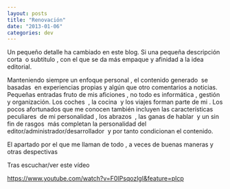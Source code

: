 ```yaml
---
layout: posts
title: "Renovación"
date: "2013-01-06"
categories: dev
---
```


Un pequeño detalle ha cambiado en este blog. Si una pequeña descripción corta  o subtitulo , con el que se da más empaque y afinidad a la idea editorial.

Manteniendo siempre un enfoque personal , el contenido generado  se basadas  en experiencias propias y algún que otro comentarios a noticias. Pequeñas entradas fruto de mis aficiones , no todo es informática , gestión y organización. Los coches  , la cocina  y los viajes forman parte de mi . Los pocos afortunados que me conocen también incluyen las características peculiares  de mi personalidad , los abrazos  , las ganas de hablar  y un sin fin de rasgos  más completan la personalidad del editor/administrador/desarrollador  y por tanto condicionan el contenido.

El apartado por el que me llaman de todo , a veces de buenas maneras y otras despectivas

Tras escuchar/ver este vídeo

https://www.youtube.com/watch?v=F0IPsqozlgI&feature=plcp
